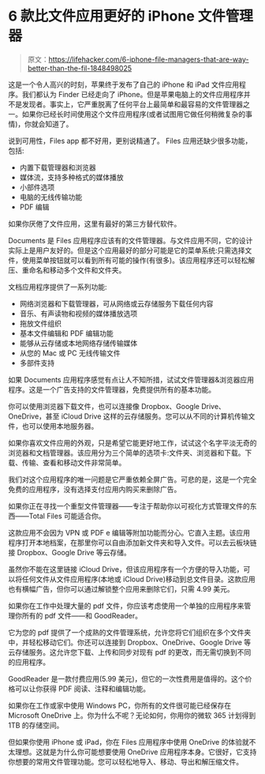 # 6 款比文件应用更好的 iPhone 文件管理器

> 原文：<https://lifehacker.com/6-iphone-file-managers-that-are-way-better-than-the-fil-1848498025>

这是一个令人高兴的时刻，苹果终于发布了自己的 iPhone 和 iPad 文件应用程序。我们都认为 Finder 已经走向了 iPhone。但是苹果电脑上的文件应用程序并不是发现者。事实上，它严重脱离了任何平台上最简单和最容易的文件管理器之一。如果你已经长时间使用这个文件应用程序(或者试图用它做任何稍微复杂的事情)，你就会知道了。

说到可用性，Files app 都不好用，更别说精通了。 Files 应用还缺少很多功能，包括:

*   内置下载管理器和浏览器
*   媒体流，支持多种格式的媒体播放
*   小部件选项
*   电脑的无线传输功能
*   PDF 编辑

如果你厌倦了文件应用，这里有最好的第三方替代软件。

Documents 是 Files 应用程序应该有的文件管理器。与文件应用不同，它的设计实际上是用户友好的。但是这个应用最好的部分可能是它的菜单系统:只需选择文件，使用菜单按钮就可以看到所有可能的操作(有很多)。该应用程序还可以轻松解压、重命名和移动多个文件和文件夹。

文档应用程序提供了一系列功能:

*   网络浏览器和下载管理器，可从网络或云存储服务下载任何内容
*   音乐、有声读物和视频的媒体播放选项
*   拖放文件组织
*   基本文件编辑和 PDF 编辑功能
*   能够从云存储或本地网络存储传输媒体
*   从您的 Mac 或 PC 无线传输文件
*   多部件支持

如果 Documents 应用程序感觉有点让人不知所措，试试文件管理器&浏览器应用程序。这是一个广告支持的文件管理器，免费提供所有的基本功能。

你可以使用浏览器下载文件，也可以连接像 Dropbox、Google Drive、OneDrive，甚至 iCloud Drive 这样的云存储服务。您可以从不同的计算机传输文件，也可以使用本地服务器。

如果你喜欢文件应用的外观，只是希望它能更好地工作，试试这个名字平淡无奇的浏览器和文档管理器。该应用分为三个简单的选项卡:文件夹、浏览器和下载。下载、传输、查看和移动文件非常简单。

我们对这个应用程序的唯一问题是它严重依赖全屏广告。可悲的是，这是一个完全免费的应用程序，没有选择支付应用内购买来删除广告。

如果你正在寻找一个重型文件管理器——专注于帮助你以可视化方式管理文件的东西——Total Files 可能适合你。

这款应用不会因为 VPN 或 PDF e 编辑等附加功能而分心。它直入主题。该应用程序打开本地档案，在那里你可以自由添加新文件夹和导入文件。可以去云板块链接 Dropbox、Google Drive 等云存储。

虽然你不能在这里链接 iCloud Drive，但该应用程序有一个方便的导入功能，可以将任何文件从文件应用程序(本地或 iCloud Drive)移动到总文件目录。这款应用也有横幅广告，但你可以通过解锁整个应用来删除它们，只需 4.99 美元。

如果你在工作中处理大量的 pdf 文件，你应该考虑使用一个单独的应用程序来管理你所有的 pdf 文件——和 GoodReader。

它为您的 pdf 提供了一个成熟的文件管理系统，允许您将它们组织在多个文件夹中，并轻松移动它们。你还可以连接到 Dropbox、OneDrive、Google Drive 等云存储服务。这允许您下载、上传和同步对现有 pdf 的更改，而无需切换到不同的应用程序。

GoodReader 是一款付费应用(5.99 美元)，但它的一次性费用是值得的。这个价格可以让你获得 PDF 阅读、注释和编辑功能。

如果你在工作或家中使用 Windows PC，你所有的文件很可能已经保存在 Microsoft OneDrive 上。你为什么不呢？无论如何，你用你的微软 365 计划得到 1TB 的存储空间。

但如果你使用 iPhone 或 iPad，你在 Files 应用程序中使用 OneDrive 的体验就不太理想。这就是为什么你可能想要使用 OneDrive 应用程序本身。它很好，它支持你想要的常用文件管理功能。您可以轻松地导入、移动、导出和解压缩文件。